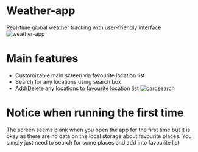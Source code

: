 # Weather-app
Real-time global weather tracking with user-friendly interface
![weather-app](https://user-images.githubusercontent.com/99007109/218269465-6baf17af-42e4-470d-bbf6-4aa507de0fb5.png)

# Main features
* Customizable main screen via favourite location list
* Search for any locations using search box
* Add/Delete any locations to favourite location list
![cardsearch](https://user-images.githubusercontent.com/99007109/218269951-33db65fa-1bb5-4ec3-b5cf-ec540b09fae0.png)

# Notice when running the first time
The screen seems blank when you open the app for the first time but it is okay as there are no data on the local storage about favourite places. You simply just need to search for some places and add into favourite list

